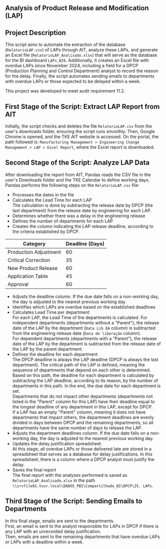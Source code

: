﻿## Analysis of Product Release and Modification (LAP)

## Project Description

This script aims to automate the extraction of the database (`RelatorioLAP.csv`) of LAPs through AIT, analyze these LAPs, and generate an Excel file (`RelatorioLAP_Analisado.xlsx`) that will serve as the database for the BI dashboard `LAPs_BI6`. Additionally, it creates an Excel file with overdue LAPs since November 2024, including a field for a DPCP (Production Planning and Control Department) analyst to record the reason for the delay. Finally, the script automates sending emails to departments with overdue LAPs or those expected to be delayed within a week.

This project was developed to meet audit requirement 11.2.

## First Stage of the Script: Extract LAP Report from AIT

Initially, the script checks and deletes the file `RelatorioLAP.csv` from the user's downloads folder, ensuring the script runs smoothly. Then, Google Chrome is opened, and the TKE AIT website is accessed. On the portal, the path followed is: `Manufacturing Management > Engineering Change Management > LAP > Excel Report`, where the Excel report is downloaded.

## Second Stage of the Script: Analyze LAP Data

After downloading the report from AIT, Pandas reads the CSV file in the user's Downloads folder and the TKE Calendar to define working days. Pandas performs the following steps on the `RelatorioLAP.csv` file:

- Processes the dates in the file  
- Calculates the Lead Time for each LAP  
  The calculation is done by subtracting the release date by DPCP (the last department) from the release date by engineering for each LAP.  
- Determines whether there was a delay in the engineering release  
- Defines the number of departments for each LAP  
- Creates the column indicating the LAP release deadline, according to the criteria established by DPCP.  

|Category | Deadline (Days) |
|--|--|
|Production Adjustment | 60 |
|Critical Correction | 35 |
|New Product Release | 60 |
|Application Table | 45 |
|Approval | 60 |

- Adjusts the deadline column. If the due date falls on a non-working day, the day is adjusted to the nearest previous working day  
- Identifies which LAPs are overdue based on the established deadlines  
- Calculates Lead Time per department  
  For each LAP, the Lead Time of the departments is calculated. For independent departments (departments without a "Parent"), the release date of the LAP by the department (`Data Lib EA` column) is subtracted from the engineering release date (`Data de liberação` column).  
  For dependent departments (departments with a "Parent"), the release date of the LAP by the department is subtracted from the release date of the LAP by the parent department.  
- Defines the deadline for each department  
  The DPCP deadline is always the LAP deadline (DPCP is always the last department). The critical path of the LAP is defined, meaning the sequence of departments that depend on each other is determined. Based on this path, the deadline for each department is calculated by subtracting the LAP deadline, according to its reason, by the number of departments in this path. In the end, the due date for each department is set.  
  Departments that do not impact other departments (departments not listed in the "Parent" column for this LAP) have their deadline equal to the longest deadline of any department in this LAP, except for DPCP.  
  If a LAP has an empty "Parent" column, meaning it does not have departments that impact others, the department deadlines are evenly divided in days between DPCP and the remaining departments, so all departments have the same number of days to release the LAP.  
- Adjusts the department deadlines column. If the due date falls on a non-working day, the day is adjusted to the nearest previous working day.  
- Updates the delay justification spreadsheet.  
  At this stage, all overdue LAPs or those delivered late are stored in a spreadsheet that serves as a database for delay justifications. In this spreadsheet, there is a column where a DPCP analyst must justify the delay.  
- Saves the final report  
  The final report with the analyses performed is saved as `RelatorioLAP_Analisado.xlsx` in the path `\\srvfile01.tsur.local\DADOS_PBI\Compartilhado_BI\DPCP\25. LAPs`.  

## Third Stage of the Script: Sending Emails to Departments

In this final stage, emails are sent to the departments.  
First, an email is sent to the analyst responsible for LAPs in DPCP if there is any LAP with an unrecorded delay justification.  
Then, emails are sent to the remaining departments that have overdue LAPs or LAPs with a deadline within a week.  

